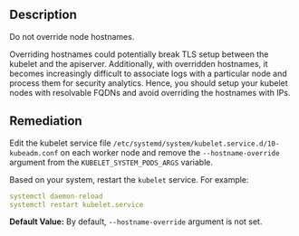 ## Description

Do not override node hostnames.

Overriding hostnames could potentially break TLS setup between the kubelet and the apiserver. Additionally, with overridden hostnames, it becomes increasingly difficult to associate logs with a particular node and process them for security analytics. Hence, you should setup your kubelet nodes with resolvable FQDNs and avoid overriding the hostnames with IPs.

## Remediation

Edit the kubelet service file `/etc/systemd/system/kubelet.service.d/10-kubeadm.conf` on each worker node and remove the `--hostname-override` argument from the `KUBELET_SYSTEM_PODS_ARGS` variable.

Based on your system, restart the `kubelet` service. For example:

```yaml
systemctl daemon-reload
systemctl restart kubelet.service
```

**Default Value:** By default, `--hostname-override` argument is not set.